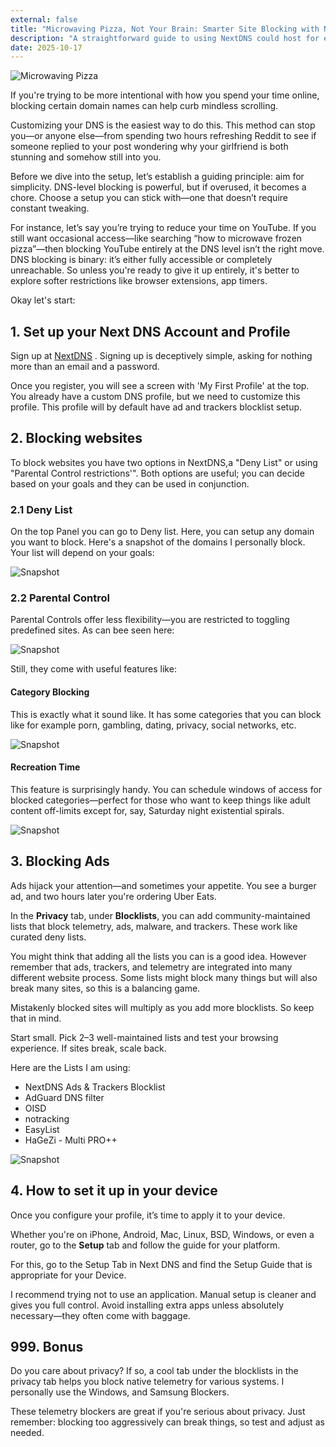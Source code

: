 ```yaml
---
external: false
title: "Microwaving Pizza, Not Your Brain: Smarter Site Blocking with NextDNS"
description: "A straightforward guide to using NextDNS could host for effective and manageable website blocking."
date: 2025-10-17
---
```


![Microwaving Pizza](/images/8dc953c7-f94d-4575-8148-5058b7408024.webp)

If you're trying to be more intentional with how you spend your time online, blocking certain domain names can help curb mindless scrolling.

Customizing your DNS is the easiest way to do this. This method can stop you—or anyone else—from spending two hours refreshing Reddit to see if someone replied to your post wondering why your girlfriend is both stunning and somehow still into you.

Before we dive into the setup, let’s establish a guiding principle: aim for simplicity. DNS-level blocking is powerful, but if overused, it becomes a chore. Choose a setup you can stick with—one that doesn’t require constant tweaking.

For instance, let’s say you’re trying to reduce your time on YouTube. If you still want occasional access—like searching “how to microwave frozen pizza”—then blocking YouTube entirely at the DNS level isn’t the right move. DNS blocking is binary: it’s either fully accessible or completely unreachable. So unless you're ready to give it up entirely, it's better to explore softer restrictions like browser extensions, app timers. 

Okay let's start: 
## 1. Set up your Next DNS Account and Profile
Sign up at [NextDNS](https://nextdns.io/) . Signing up is deceptively simple, asking for nothing more than an email and a password.

Once you register, you will see a screen with 'My First Profile' at the top. You already have a custom DNS profile, but we need to customize this profile. This profile will by default have ad and trackers blocklist setup. 
## 2. Blocking websites
To block websites you have two options in NextDNS,a "Deny List" or using "Parental Control restrictions'". Both options are useful; you can decide based on your goals and they can be used in conjunction. 

### 2.1 Deny List
On the top Panel you can go to Deny list. Here, you can setup any domain you want to block. Here's a snapshot of the domains I personally block. Your list will depend on your goals:

![Snapshot](/images/20251017202541.webp)

### 2.2 Parental Control
Parental Controls offer less flexibility—you are restricted to toggling predefined sites. As can bee seen here:

![Snapshot](/images/20251017202746.webp)

Still, they come with useful features like:
#### Category Blocking
This is exactly what it sound like. It has some categories that you can block like for example porn, gambling, dating, privacy, social networks, etc. 

![Snapshot](/images/20251017203232.webp)

#### Recreation Time
This feature is surprisingly handy. You can schedule windows of access for blocked categories—perfect for those who want to keep things like adult content off-limits except for, say, Saturday night existential spirals.

![Snapshot](/images/20251017203247.webp)


## 3. Blocking Ads
Ads hijack your attention—and sometimes your appetite. You see a burger ad, and two hours later you're ordering Uber Eats.

In the **Privacy** tab, under **Blocklists**, you can add community-maintained lists that block telemetry, ads, malware, and trackers. These work like curated deny lists.

You might think that adding all the lists you can is a good idea. However remember that ads, trackers, and telemetry are integrated into many different website process. Some lists might block many things but will also break many sites, so this is a balancing game.

Mistakenly blocked sites will multiply as you add more blocklists. So keep that in mind.

Start small. Pick 2–3 well-maintained lists and test your browsing experience. If sites break, scale back.

Here are the Lists I am using:
* NextDNS Ads & Trackers Blocklist
* AdGuard DNS filter
* OISD
* notracking
* EasyList
* HaGeZi - Multi PRO++

![Snapshot](/images/20251017205427.webp)

## 4. How to set it up in your device
Once you configure your profile, it’s time to apply it to your device.

Whether you're on iPhone, Android, Mac, Linux, BSD, Windows, or even a router, go to the **Setup** tab and follow the guide for your platform.

For this, go to the Setup Tab in Next DNS and find the Setup Guide that is appropriate for your Device.

I recommend trying not to use an application. Manual setup is cleaner and gives you full control. Avoid installing extra apps unless absolutely necessary—they often come with baggage.


## 999. Bonus
Do you care about privacy? If so, a cool tab under the blocklists in the privacy tab helps you block native telemetry for various systems. I personally use the Windows, and Samsung Blockers.

These telemetry blockers are great if you're serious about privacy. Just remember: blocking too aggressively can break things, so test and adjust as needed.